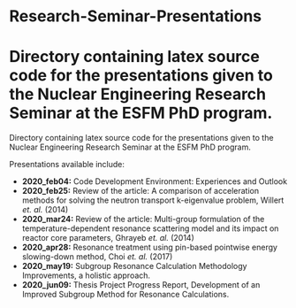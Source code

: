 # Research-Seminar-Presentations

Directory containing latex source code for the presentations given to the Nuclear Engineering Research Seminar at the ESFM PhD program. 
=======
Directory containing latex source code for the presentations given to the Nuclear Engineering Research Seminar at the ESFM PhD program.

Presentations available include:
 - **2020_feb04:** Code Development Environment: Experiences and Outlook
 - **2020_feb25:** Review of the article: A comparison of acceleration methods for solving the neutron transport k-eigenvalue problem, Willert *et. al.* (2014)
 - **2020_mar24:** Review of the article: Multi-group formulation of the temperature-dependent resonance scattering model and its impact on reactor core parameters, Ghrayeb *et. al.* (2014)
 - **2020_apr28:** Resonance treatment using pin-based pointwise energy slowing-down method, Choi *et. al.* (2017)
 - **2020_may19:** Subgroup Resonance Calculation Methodology Improvements, a holistic approach. 
 - **2020_jun09:** Thesis Project Progress Report, Development of an Improved Subgroup Method for Resonance Calculations.
